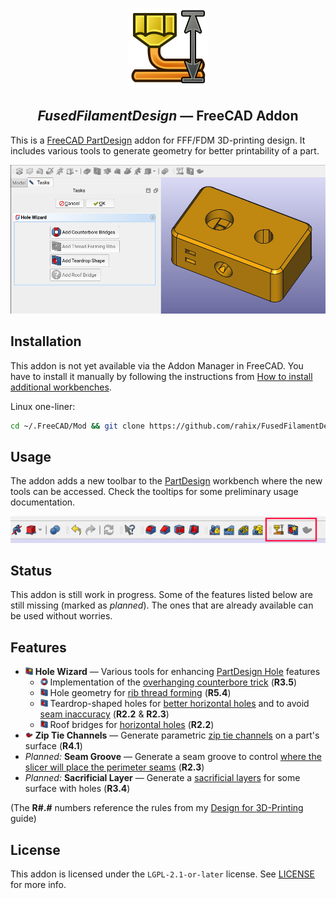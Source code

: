 <p align="center">
  <img src="./Resources/icons/ffDesign_Logo.svg" width="128"/> 
</p>
<h2 align="center"><i>FusedFilamentDesign</i> — FreeCAD Addon</h2>

This is a [FreeCAD PartDesign][fc-partdesign] addon for FFF/FDM 3D-printing design.  It includes various tools to generate geometry for better printability of a part.

![A demo screenshot of the Hole Wizard in action](./Resources/splash.png)

## Installation
This addon is not yet available via the Addon Manager in FreeCAD. You have to install it manually by following the instructions from [How to install additional workbenches][fc-additional-workbenches].

Linux one-liner:
```bash
cd ~/.FreeCAD/Mod && git clone https://github.com/rahix/FusedFilamentDesign
```

## Usage
The addon adds a new toolbar to the [PartDesign][fc-partdesign] workbench where the new tools can be accessed.  Check the tooltips for some preliminary usage documentation.

![Screenshot of the FusedFilamentDesign toolbar](./Resources/toolbar.png)

## Status
This addon is still work in progress.  Some of the features listed below are still missing (marked as _planned_).  The ones that are already available can be used without worries.

## Features
- <img src="./Resources/icons/ffDesign_HoleWizard.svg" height="12" /> **Hole Wizard** — Various tools for enhancing [PartDesign Hole][fc-hole] features
  * <img src="./Resources/icons/ffDesign_CounterboreBridges.svg" height="12" /> Implementation of the [overhanging counterbore trick][df3dp-counterbore] (**R3.5**)
  * <img src="./Resources/icons/ffDesign_RibThreads.svg" height="12" /> Hole geometry for [rib thread forming][df3dp-ribthreads] (**R5.4**)
  * <img src="./Resources/icons/ffDesign_Teardrop.svg" height="12" /> Teardrop-shaped holes for [better horizontal holes][df3dp-horizontal-holes] and to avoid [seam inaccuracy][df3dp-seam] (**R2.2** & **R2.3**)
  * <img src="./Resources/icons/ffDesign_RoofBridge.svg" height="12" /> Roof bridges for [horizontal holes][df3dp-horizontal-holes] (**R2.2**)
- <img src="./Resources/icons/ffDesign_ZipTieChannels.svg" height="12" /> **Zip Tie Channels** — Generate parametric [zip tie channels][df3dp-zip-ties] on a part's surface (**R4.1**)
- _Planned:_ **Seam Groove** — Generate a seam groove to control [where the slicer will place the perimeter seams][df3dp-seam] (**R2.3**)
- _Planned:_ **Sacrificial Layer** — Generate a [sacrificial layers][df3dp-sacrificial] for some surface with holes (**R3.4**)

(The **R#.#** numbers reference the rules from my [Design for 3D-Printing][df3dp-main] guide)

## License
This addon is licensed under the `LGPL-2.1-or-later` license.  See [LICENSE](./LICENSE) for more info.

[fc-partdesign]: https://wiki.freecad.org/PartDesign_Workbench
[fc-hole]: https://wiki.freecad.org/PartDesign_Hole
[fc-additional-workbenches]: https://wiki.freecad.org/How_to_install_additional_workbenches
[df3dp-main]: https://blog.rahix.de/design-for-3d-printing/
[df3dp-counterbore]: https://blog.rahix.de/design-for-3d-printing/#the-overhanging-counterbore-trick
[df3dp-ribthreads]: https://blog.rahix.de/design-for-3d-printing/#rib-thread-forming
[df3dp-horizontal-holes]: https://blog.rahix.de/design-for-3d-printing/#horizontal-holes
[df3dp-seam]: https://blog.rahix.de/design-for-3d-printing/#seemingly-seamless
[df3dp-sacrificial]: https://blog.rahix.de/design-for-3d-printing/#sacrificial-layers
[df3dp-zip-ties]: https://blog.rahix.de/design-for-3d-printing/#zip-tie-channels
